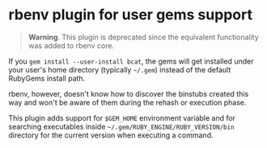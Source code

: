 # rbenv plugin for user gems support

> **Warning**. 
> This plugin is deprecated since the equivalent functionality was added to rbenv core.

If you `gem install --user-install bcat`, the gems will get installed under your
user's home directory (typically `~/.gem`) instead of the default RubyGems
install path.

rbenv, however, doesn't know how to discover the binstubs created this way and
won't be aware of them during the rehash or execution phase.

This plugin adds support for `$GEM_HOME` environment variable and for searching
executables inside `~/.gem/RUBY_ENGINE/RUBY_VERSION/bin` directory for the
current version when executing a command.
